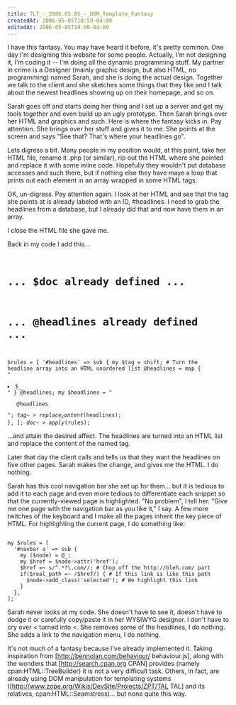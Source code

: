 ```yaml
---
title: TLT_-_2006.05.05_-_DOM_Template_Fantasy
createdAt: 2006-05-05T18:59-04:00
editedAt: 2006-05-05T19:00-04:00
---
```


I have this fantasy. You may have heard it before, it's pretty common. One day I'm designing this website for some people. Actually, I'm not designing it, I'm coding it -- I'm doing all the dynamic programming stuff. My partner in crime is a Designer (mainly graphic design, but also HTML, no programming) named Sarah, and she is doing the actual design. Together we talk to the client and she sketches some things that they like and I talk about the newest headlines showing up on their homepage, and so on.

Sarah goes off and starts doing her thing and I set up a server and get my tools together and even build up an ugly prototype. Then Sarah brings over her HTML and graphics and such. Here is where the fantasy kicks in. Pay attention. She brings over her stuff and gives it to me. She points at the screen and says "See that? That's where your headlines go".

Lets digress a bit. Many people in my position would, at this point, take her HTML file, rename it .php (or similar), rip out the HTML where she pointed and replace it with some inline code. Hopefully they wouldn't put database accesses and such there, but if nothing else they have maye a loop that prints out each element in an array wrapped in some HTML tags.

OK, un-digress. Pay attention again. I look at her HTML and see that the tag she points at is already labeled with an ID, #headlines. I need to grab the headlines from a database, but I already did that and now have them in an array.

I close the HTML file she gave me.

Back in my code I add this...
<code>
# ... $doc already defined ...
# ... @headlines already defined ...
$rules = [
  '#headlines' => sub {
    my $tag = shift;
    # Turn the headline array into an HTML unordered list
    @headlines = map { "<li>$_</li>" } @headlines;
    my $headlines = "<ul>@headlines</ul>";
    $tag->replace_content($headlines);
  },
];
$doc->apply($rules);
</code>

...and attain the desired affect. The headlines are turned into an HTML list and replace the content of the named tag.

Later that day the client calls and tells us that they want the headlines on five other pages. Sarah makes the change, and gives me the HTML. I do nothing.

Sarah has this cool navigation bar she set up for them... but it is tedious to add it to each page and even more tedious to differentiate each snippet so that the currently-viewed page is highlighted. "No problem", I tell her. "Give me one page with the navigation bar as you like it," I say. A few more twitches of the keyboard and I make all the pages inherit the key piece of HTML. For highlighting the current page, I do something like:

<code>
my $rules = [
  '#navbar a' => sub {
    my ($node) = @_;
    my $href = $node->attr('href');
    $href =~ s/^.*?\.com//; # Chop off the http://bleh.com/ part
    if($real_path =~ /$href/) { # If this link is like this path
      $node->add_class('selected'); # We highlight this link
    }
  },
];  
</code>

Sarah never looks at my code. She doesn't have to see it, doesn't have to dodge it or carefully copy/paste it in her WYSIWYG designer. I don't have to cry over < turned into &lt;. She removes some of the headlines, I do nothing. She adds a link to the navigation menu, I do nothing.

It's not much of a fantasy because I've already implemented it. Taking inspiration from [http://bennolan.com/behaviour/ behaviour.js], along with the wonders that [http://search.cpan.org CPAN] provides (namely cpan:HTML::TreeBuilder) it is not a very difficult task. Others, in fact, are already using DOM manipulation for templating systems ([http://www.zope.org/Wikis/DevSite/Projects/ZPT/TAL TAL] and its relatives, cpan:HTML::Seamstress)... but none quite this way.

